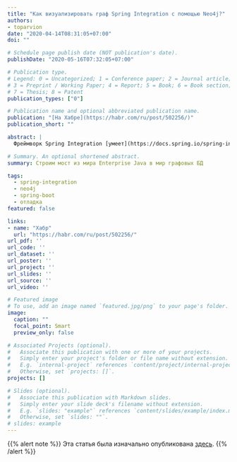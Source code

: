 ```yaml
---
title: "Как визуализировать граф Spring Integration с помощью Neo4j?"
authors:
- toparvion
date: "2020-04-14T08:31:05+07:00"
doi: ""

# Schedule page publish date (NOT publication's date).
publishDate: "2020-05-16T07:32:05+07:00"

# Publication type.
# Legend: 0 = Uncategorized; 1 = Conference paper; 2 = Journal article;
# 3 = Preprint / Working Paper; 4 = Report; 5 = Book; 6 = Book section;
# 7 = Thesis; 8 = Patent
publication_types: ["0"]

# Publication name and optional abbreviated publication name.
publication: "[На Хабре](https://habr.com/ru/post/502256/)"
publication_short: ""

abstract: |
  Фреймворк Spring Integration [умеет](https://docs.spring.io/spring-integration/docs/5.2.5.RELEASE/reference/html/system-management.html#integration-graph) отдавать текущее состояние всех [EIP](https://www.enterpriseintegrationpatterns.com/)-компонентов и их связей в виде JSON-графа. Это кажется очень удобным для изучения и отладки, но увы, ни один из нагугливаемых инструментов (коих всего-то [раз](https://github.com/spring-projects/spring-flo/tree/angular-1.x/samples/spring-flo-si) /[два](https://ordina-jworks.github.io/architecture/2018/01/27/Visualizing-your-Spring-Integration-components-and-flows.html)) не даёт достаточной гибкости для визуализации и анализа такого графа. В этой статье я покажу, как решить эту проблему путем импорта графа в графовую СУБД [Neo4j](https://neo4j.com/), где такая гибкость стоит на первом месте.

# Summary. An optional shortened abstract.
summary: Строим мост из мира Enterprise Java в мир графовых БД

tags:
  - spring-integration
  - neo4j
  - spring-boot
  - отладка
featured: false

links:
- name: "Хабр"
  url: "https://habr.com/ru/post/502256/"
url_pdf: ''
url_code: ''
url_dataset: ''
url_poster: ''
url_project: ''
url_slides: ''
url_source: ''
url_video: ''

# Featured image
# To use, add an image named `featured.jpg/png` to your page's folder.
image:
  caption: ""
  focal_point: Smart
  preview_only: false

# Associated Projects (optional).
#   Associate this publication with one or more of your projects.
#   Simply enter your project's folder or file name without extension.
#   E.g. `internal-project` references `content/project/internal-project/index.md`.
#   Otherwise, set `projects: []`.
projects: []

# Slides (optional).
#   Associate this publication with Markdown slides.
#   Simply enter your slide deck's filename without extension.
#   E.g. `slides: "example"` references `content/slides/example/index.md`.
#   Otherwise, set `slides: ""`.
# slides: example
---
```

{{% alert note %}}
Эта статья была изначально опубликована [здесь](/post/2020/integraph/).
{{% /alert %}}
